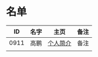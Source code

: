 
# 名单

|  ID    |  名字    |  主页    | 备注     |
| ---- | ---- | ---- | ---- |
| 0911 | 高鹏 |  [个人简介](https://github.com/alarm919/Learn-Database-Basics/edit/master/markdown/9011.md) |   备注   |
|      |      |      |      |


